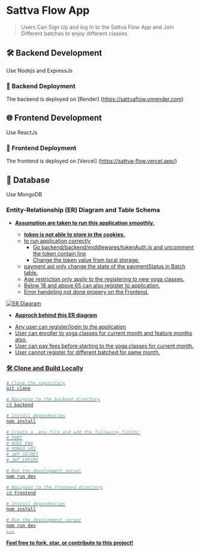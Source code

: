 # Sattva Flow App

> Users Can Sign Up and log In to the Sattva Flow App and Join Different batches to enjoy different classes



## 🛠️ Backend Development

Use Nodejs and ExpressJs

### 🚀 Backend Deployment

The backend is deployed on [Render] (https://sattvaflow.onrender.com)

## 🌐 Frontend Development

Use ReactJs

### 🚀 Frontend Deployment

The frontend is deployed on [Vercel] (https://sattva-flow.vercel.app/)

## 💾 Database 

Use MongoDB

### Entity-Relationship (ER) Diagram and Table Schema
  - <u> **Assumption are taken to run this application smoothly.** <u>
  
    * **token is not able to store in the cookies.**
    * to run application correctly
        * Go backend/backend/middlewares/tokenAuth.js and uncomment the token contain line
        * Change the token value from local storage.
    * payment api only change the state of the paymentStatus in Batch table.
    * Age restriction only apply to the registering to new yoga classes.
    * Below 18 and above 65 can also register to application.
    * Error handeling not done propery on the Frontend.

![ER Diagram](images/ER_diagram.png)

- <u> **Approch behind this ER diagram** <u>
* Any user can register/login to the application<u>
* User can enroller to yoga classes for current month and feature months also.
* User can pay fees before starting to the yoga classes for current month.
* User cannot register for different batched for same month.



### 🛠️ Clone and Build Locally

```bash
# Clone the repository
git clone

# Navigate to the backend directory
cd backend

# Install dependencies
npm install

# Create a .env file and add the following fields:
# PORT
# NODE_ENV
# MONGO_URI
# JWT_SECRET
# JWT_EXPIRE

# Run the development server
npm run dev

# Navigate to the frontend directory
cd frontend

# Install dependencies
npm install

# Run the development server
npm run dev
---
```

**Feel free to fork, star, or contribute to this project!**
